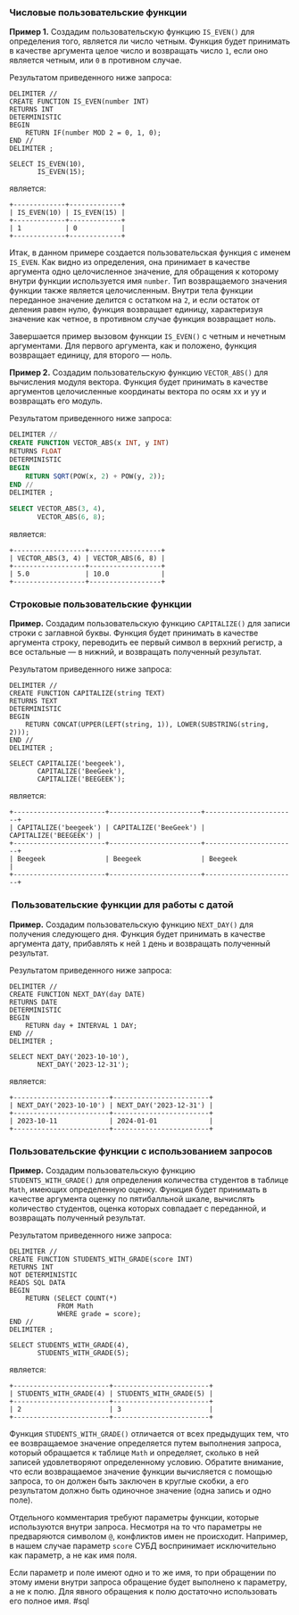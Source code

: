 ### Числовые пользовательские функции

**Пример 1.** Создадим пользовательскую функцию `IS_EVEN()` для определения того, является ли число четным. Функция будет принимать в качестве аргумента целое число и возвращать число `1`, если оно является четным, или `0` в противном случае.

Результатом приведенного ниже запроса:

```
DELIMITER //
CREATE FUNCTION IS_EVEN(number INT)
RETURNS INT
DETERMINISTIC
BEGIN
    RETURN IF(number MOD 2 = 0, 1, 0);
END //
DELIMITER ;

SELECT IS_EVEN(10),
       IS_EVEN(15);
```

является:

```no-highlight
+-------------+-------------+
| IS_EVEN(10) | IS_EVEN(15) |
+-------------+-------------+
| 1           | 0           |
+-------------+-------------+
```

Итак, в данном примере создается пользовательская функция с именем `IS_EVEN`. Как видно из определения, она принимает в качестве аргумента одно целочисленное значение, для обращения к которому внутри функции используется имя `number`. Тип возвращаемого значения функции также является целочисленным. Внутри тела функции переданное значение делится с остатком на `2`, и если остаток от деления равен нулю, функция возвращает единицу, характеризуя значение как четное, в противном случае функция возвращает ноль.

Завершается пример вызовом функции `IS_EVEN()` с четным и нечетным аргументами. Для первого аргумента, как и положено, функция возвращает единицу, для второго — ноль.

**Пример 2.** Создадим пользовательскую функцию `VECTOR_ABS()` для вычисления модуля вектора. Функция будет принимать в качестве аргументов целочисленные координаты вектора по осям xx и yy и возвращать его модуль.

Результатом приведенного ниже запроса:

```sql
DELIMITER //
CREATE FUNCTION VECTOR_ABS(x INT, y INT)
RETURNS FLOAT
DETERMINISTIC
BEGIN
    RETURN SQRT(POW(x, 2) + POW(y, 2));
END //
DELIMITER ;

SELECT VECTOR_ABS(3, 4),
       VECTOR_ABS(6, 8);
```

является:

```no-highlight
+------------------+------------------+
| VECTOR_ABS(3, 4) | VECTOR_ABS(6, 8) |
+------------------+------------------+
| 5.0              | 10.0             |
+------------------+------------------+
```

### Строковые пользовательские функции

**Пример.** Создадим пользовательскую функцию `CAPITALIZE()` для записи строки с заглавной буквы. Функция будет принимать в качестве аргумента строку, переводить ее первый символ в верхний регистр, а все остальные — в нижний, и возвращать полученный результат.

Результатом приведенного ниже запроса:

```
DELIMITER //
CREATE FUNCTION CAPITALIZE(string TEXT)
RETURNS TEXT
DETERMINISTIC
BEGIN
    RETURN CONCAT(UPPER(LEFT(string, 1)), LOWER(SUBSTRING(string, 2)));
END //
DELIMITER ;

SELECT CAPITALIZE('beegeek'),
       CAPITALIZE('BeeGeek'),
       CAPITALIZE('BEEGEEK');
```

является:

```no-highlight
+-----------------------+-----------------------+-----------------------+
| CAPITALIZE('beegeek') | CAPITALIZE('BeeGeek') | CAPITALIZE('BEEGEEK') |
+-----------------------+-----------------------+-----------------------+
| Beegeek               | Beegeek               | Beegeek               |
+-----------------------+-----------------------+-----------------------+
```

###  Пользовательские функции для работы с датой

**Пример.** Создадим пользовательскую функцию `NEXT_DAY()` для получения следующего дня. Функция будет принимать в качестве аргумента дату, прибавлять к ней `1` день и возвращать полученный результат.

Результатом приведенного ниже запроса:

```
DELIMITER //
CREATE FUNCTION NEXT_DAY(day DATE)
RETURNS DATE
DETERMINISTIC
BEGIN
    RETURN day + INTERVAL 1 DAY;
END //
DELIMITER ;

SELECT NEXT_DAY('2023-10-10'),
       NEXT_DAY('2023-12-31');
```

является:

```no-highlight
+------------------------+------------------------+
| NEXT_DAY('2023-10-10') | NEXT_DAY('2023-12-31') |
+------------------------+------------------------+
| 2023-10-11             | 2024-01-01             |
+------------------------+------------------------+
```

### Пользовательские функции с использованием запросов

**Пример.** Создадим пользовательскую функцию `STUDENTS_WITH_GRADE()` для определения количества студентов в таблице `Math`, имеющих определенную оценку. Функция будет принимать в качестве аргумента оценку по пятибалльной шкале, вычислять количество студентов, оценка которых совпадает с переданной, и возвращать полученный результат.

Результатом приведенного ниже запроса:

```
DELIMITER //
CREATE FUNCTION STUDENTS_WITH_GRADE(score INT)
RETURNS INT
NOT DETERMINISTIC
READS SQL DATA
BEGIN
    RETURN (SELECT COUNT(*)
            FROM Math
            WHERE grade = score);
END //
DELIMITER ;

SELECT STUDENTS_WITH_GRADE(4),
       STUDENTS_WITH_GRADE(5);
```

является:

```no-highlight
+------------------------+------------------------+
| STUDENTS_WITH_GRADE(4) | STUDENTS_WITH_GRADE(5) |
+------------------------+------------------------+
| 2                      | 3                      |
+------------------------+------------------------+
```

Функция `STUDENTS_WITH_GRADE()` отличается от всех предыдущих тем, что ее возвращаемое значение определяется путем выполнения запроса, который обращается к таблице `Math` и определяет, сколько в ней записей удовлетворяют определенному условию. Обратите внимание, что если возвращаемое значение функции вычисляется с помощью запроса, то он должен быть заключен в круглые скобки, а его результатом должно быть одиночное значение (одна запись и одно поле).

Отдельного комментария требуют параметры функции, которые используются внутри запроса. Несмотря на то что параметры не предваряются символом `@`, конфликтов имен не происходит. Например, в нашем случае параметр `score` СУБД воспринимает исключительно как параметр, а не как имя поля.

Если параметр и поле имеют одно и то же имя, то при обращении по этому имени внутри запроса обращение будет выполнено к параметру, а не к полю. Для явного обращения к полю достаточно использовать его полное имя.
#sql